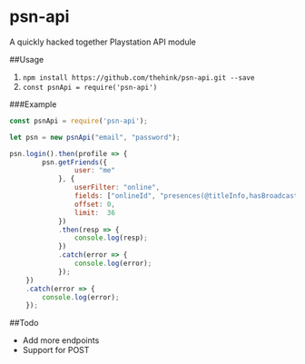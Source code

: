# psn-api
A quickly hacked together Playstation API module

##Usage
1. ```npm install https://github.com/thehink/psn-api.git --save```
2. ```const psnApi = require('psn-api')```

###Example
```javascript
const psnApi = require('psn-api');

let psn = new psnApi("email", "password");

psn.login().then(profile => {
        psn.getFriends({
                user: "me"
            }, {
                userFilter: "online",
                fields: ["onlineId", "presences(@titleInfo,hasBroadcastData)"],
                offset:	0,
                limit:	36
            })
            .then(resp => {
                console.log(resp);
            })
            .catch(error => {
                console.log(error);
            });
    })
    .catch(error => {
        console.log(error);
    });

   ```

##Todo
* Add more endpoints
* Support for POST
